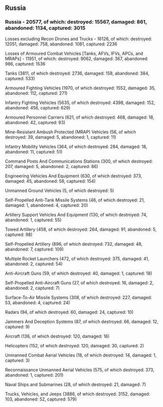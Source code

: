 
 
 ## Russia
 
 ### Russia - 20577, of which: destroyed: 15567, damaged: 861, abandoned: 1134, captured: 3015

 Losses excluding Recon Drones and Trucks - 16126, of which: destroyed: 12051, damaged: 758, abandoned: 1081, captured: 2236

 Losses of Armoured Combat Vehicles [Tanks, AFVs, IFVs, APCs, and MRAPs] - 11951, of which: destroyed: 9062, damaged: 367, abandoned: 986, captured: 1536

 

 

 Tanks (3811, of which destroyed: 2736, damaged: 158, abandoned: 384, captured: 533)

 Armoured Fighting Vehicles (1970, of which destroyed: 1552, damaged: 35, abandoned: 112, captured: 271)

 Infantry Fighting Vehicles (5635, of which destroyed: 4398, damaged: 152, abandoned: 456, captured: 629)

 Armoured Personnel Carriers (621, of which destroyed: 468, damaged: 18, abandoned: 42, captured: 93)

 Mine-Resistant Ambush Protected (MRAP) Vehicles (56, of which destroyed: 39, damaged: 5, abandoned: 1, captured: 11)

 Infantry Mobility Vehicles (364, of which destroyed: 284, damaged: 18, abandoned: 11, captured: 51)

 Command Posts And Communications Stations (300, of which destroyed: 207, damaged: 5, abandoned: 2, captured: 86)

 Engineering Vehicles And Equipment (630, of which destroyed: 373, damaged: 45, abandoned: 58, captured: 154)

 Unmanned Ground Vehicles (5, of which destroyed: 5)

 Self-Propelled Anti-Tank Missile Systems (46, of which destroyed: 21, damaged: 1, abandoned: 4, captured: 20)

 Artillery Support Vehicles And Equipment (130, of which destroyed: 74, abandoned: 1, captured: 55)

 Towed Artillery (458, of which destroyed: 264, damaged: 91, abandoned: 5, captured: 98)

 Self-Propelled Artillery (896, of which destroyed: 732, damaged: 48, abandoned: 7, captured: 109)

 Multiple Rocket Launchers (472, of which destroyed: 375, damaged: 41, abandoned: 2, captured: 54)

 Anti-Aircraft Guns (59, of which destroyed: 40, damaged: 1, captured: 18)

 Self-Propelled Anti-Aircraft Guns (27, of which destroyed: 16, damaged: 2, abandoned: 2, captured: 7)

 Surface-To-Air Missile Systems (308, of which destroyed: 227, damaged: 53, abandoned: 4, captured: 24)

 Radars (94, of which destroyed: 60, damaged: 24, captured: 10)

 Jammers And Deception Systems (87, of which destroyed: 66, damaged: 12, captured: 9)

 Aircraft (136, of which destroyed: 120, damaged: 16)

 Helicopters (152, of which destroyed: 120, damaged: 30, captured: 2)

 Unmanned Combat Aerial Vehicles (18, of which destroyed: 14, damaged: 1, captured: 3)

 Reconnaissance Unmanned Aerial Vehicles (575, of which destroyed: 373, abandoned: 1, captured: 201)

 Naval Ships and Submarines (28, of which destroyed: 21, damaged: 7)

 Trucks, Vehicles, and Jeeps (3886, of which destroyed: 3152, damaged: 103, abandoned: 52, captured: 579)

